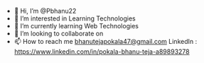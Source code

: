 - 👋 Hi, I’m @Pbhanu22
- 👀 I’m interested in Learning Technologies
- 🌱 I’m currently learning Web Technologies
- 💞️ I’m looking to collaborate on 
- 📫 How to reach me bhanutejapokala47@gmail.com
 LinkedIn :
https://www.linkedin.com/in/pokala-bhanu-teja-a89893278

<!---
Pbhanu22/Pbhanu22 is a ✨ special ✨ repository because its `README.md` (this file) appears on your GitHub profile.
You can click the Preview link to take a look at your changes.
--->
